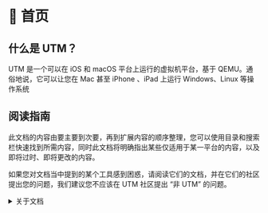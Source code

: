 # 👋 首页

## 什么是 UTM？

UTM 是一个可以在 iOS 和 macOS 平台上运行的虚拟机平台，基于 QEMU。通俗地说，它可以让您在 Mac 甚至 iPhone 、iPad 上运行 Windows、Linux 等操作系统



## 阅读指南

此文档的内容由要主要到次要，再到扩展内容的顺序整理，您可以使用目录和搜索栏快速找到所需内容，同时此文档将明确指出某些仅适用于某一平台的内容，以及即将过时、即将更改的内容。

如果您对文档当中提到的某个工具感到困惑，请阅读它们的文档，并在它们的社区提出您的问题，我们建议您不应该在 UTM 社区提出 “非 UTM” 的问题。



<details>

<summary>关于文档</summary>

本文档并非 UTM 项目官方文档，我们在翻译官方文档的同时也进行了一些我们个人的删改，为了使内容更加灵活、一目了然，所以并不能简单的归类为官方文档的翻译版本，但我们会尽可能的采用官方文档的内容描述，接近官方文档的顺序格式，并尽可能简化晦涩难懂的专有名词为中语圈对应名词。

如果您想要为本文档或其他观看者作出贡献，您可以将您的内容提交到我们的 GitHub 仓库，感谢您！

https://github.com/InSnh-Gd/utmdocs-zh

当然，您也可以为官网文档贡献您的内容，我们也希望您这么做。

https://docs.getutm.app

如果您需要了解有关 UTM 项目的联系方式或对某些内容和错误有所疑问，请在官方文档中了解详情并优先提交到官方文档。

</details>
